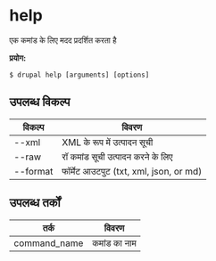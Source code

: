 # help
एक कमांड के लिए मदद प्रदर्शित करता है

**प्रयोग:**
```
$ drupal help [arguments] [options]
```

## उपलब्ध विकल्प
विकल्प | विवरण
-------|-------------
--xml | XML के रूप में उत्पादन सूची
--raw | रॉ कमांड सूची उत्पादन करने के लिए
--format | फॉर्मेट आउटपुट (txt, xml, json, or md)

## उपलब्ध तर्कों
तर्क | विवरण
---------|-------------
command_name | कमांड का नाम

